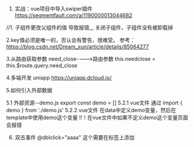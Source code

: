 1. 实战：vue项目中导入swiper插件
https://segmentfault.com/a/1190000013044682


//1.  子组件更改父组件的值 导致报错,,,   关闭子组件，子组件没有被卸载掉

2.key值必须是唯一的，否认会有警告，很难受。  参考： https://blog.csdn.net/Dream_xun/article/details/85064277

3.从路由获取参数  need_close---->路由参数
this.needclose = this.$route.query.need_close


4.多端开发 uniapp https://uniapp.dcloud.io/

5.如何引入外部数据

5.1 外部资源--demo.js  export const demo = []
5.2.1 vue文件 通过 import { demo } from './demo.js'
5.2.2 vue文件 在data中定义demo变量，然后在template中使用demo这个变量
!!！在vue文件中如果不定义demo这个变量页面会报错

6. 双击事件 @dblclick="aaaa"  这个需要在标签上添加